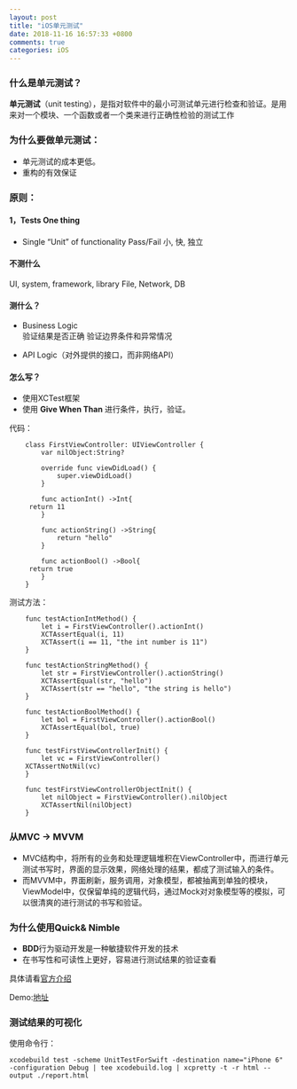 ```yaml
---
layout: post
title: "iOS单元测试"
date: 2018-11-16 16:57:33 +0800
comments: true
categories: iOS
---
```

### 什么是单元测试？
**单元测试**（unit testing），是指对软件中的最小可测试单元进行检查和验证。是用来对一个模块、一个函数或者一个类来进行正确性检验的测试工作

### 为什么要做单元测试：
- 单元测试的成本更低。
- 重构的有效保证




### 原则：

#### 1，Tests One thing
- Single “Unit” of functionality
Pass/Fail
小, 快, 独立

#### 不测什么
UI, system, framework, library
File, Network, DB

#### 测什么？
- Business Logic  
    验证结果是否正确
    验证边界条件和异常情况

- API Logic（对外提供的接口，而非网络API）


#### 怎么写？
- 使用XCTest框架
- 使用 **Give When Than** 进行条件，执行，验证。

代码：

		class FirstViewController: UIViewController {
   			var nilObject:String?
   		
    		override func viewDidLoad() {
        		super.viewDidLoad()
    		}

    		func actionInt() ->Int{
       	 return 11
    		}
    
    		func actionString() ->String{
        		return "hello"
    		}
    
    		func actionBool() ->Bool{
       	 return true
    		}
    	}
    	
 测试方法：   	

    	func testActionIntMethod() {
        	let i = FirstViewController().actionInt()
        	XCTAssertEqual(i, 11)
        	XCTAssert(i == 11, "the int number is 11")
    	}
    	
    	func testActionStringMethod() {
        	let str = FirstViewController().actionString()
        	XCTAssertEqual(str, "hello")
        	XCTAssert(str == "hello", "the string is hello")
	    }
    
    	func testActionBoolMethod() {
        	let bol = FirstViewController().actionBool()
        	XCTAssertEqual(bol, true)
    	}
    
   		func testFirstViewControllerInit() {
        	let vc = FirstViewController()
       	XCTAssertNotNil(vc)
   	 	}
   	 	
    	func testFirstViewControllerObjectInit() { 
        	let nilObject = FirstViewController().nilObject
        	XCTAssertNil(nilObject)
    	}




### 从MVC -> MVVM

- MVC结构中，将所有的业务和处理逻辑堆积在ViewController中，而进行单元测试书写时，界面的显示效果，网络处理的结果，都成了测试输入的条件。
- 而MVVM中，界面刷新，服务调用，对象模型，都被抽离到单独的模块，ViewModel中，仅保留单纯的逻辑代码，通过Mock对对象模型等的模拟，可以很清爽的进行测试的书写和验证。




### 为什么使用Quick& Nimble

- **BDD**行为驱动开发是一种敏捷软件开发的技术  
- 在书写性和可读性上更好，容易进行测试结果的验证查看

具体请看[官方介绍](https://github.com/Quick/Nimble)


Demo:[地址](https://github.com/leisurehuang/UnitTestForSwift)

### 测试结果的可视化
使用命令行：

    xcodebuild test -scheme UnitTestForSwift -destination name="iPhone 6" -configuration Debug | tee xcodebuild.log | xcpretty -t -r html --output ./report.html